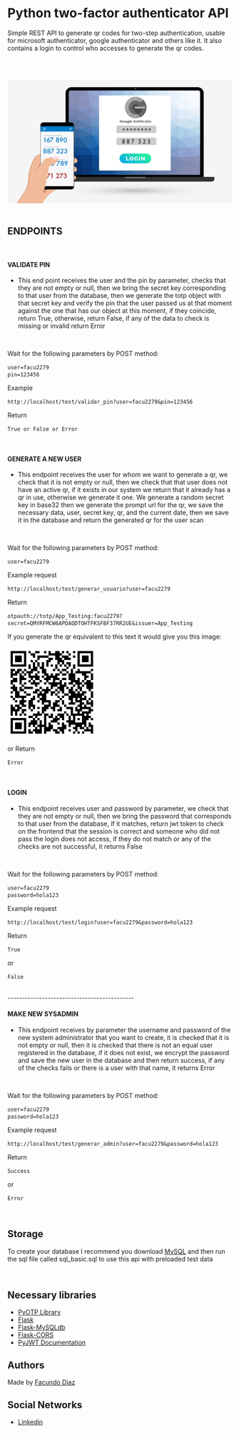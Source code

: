 # Python two-factor authenticator API

Simple REST API to generate qr codes for two-step authentication, usable for microsoft authenticator, google authenticator and others like it. It also contains a login to control who accesses to generate the qr codes.

<br><br>

<img src="images/autenticacion-google.jpg"/>
<br><br>

## ENDPOINTS
<br>

#### VALIDATE PIN

- This end point receives the user and the pin by parameter, 
checks that they are not empty or null, then we bring the secret
key corresponding to that user from the database,
then we generate the totp object with that secret key and verify the pin
that the user passed us at that moment against the
one that has our object at this moment, 
if they coincide, return True, otherwise, return False, 
if any of the data to check is missing or invalid return Error

<br>

Wait for the following parameters by POST method:

```
user=facu2279
pin=123456
```
Example
```
http://localhost/test/validar_pin?user=facu2279&pin=123456
```
Return
```
True or False or Error
```
<br>


#### GENERATE A NEW USER

- This endpoint receives the user for whom we want to generate a qr,
we check that it is not empty or null,
then we check that that user does not have an active qr,
if it exists in our system we return that it already has a qr in use,
otherwise we generate it one. We generate a random secret key in base32
then we generate the prompt url for the qr,
we save the necessary data, user, secret key, qr, and the current date,
then we save it in the database and return the generated qr for the user scan

<br>

Wait for the following parameters by POST method:

```
user=facu2279
```
Example request
```
http://localhost/test/generar_usuario?user=facu2279
```
Return
```
otpauth://totp/App_Testing:facu2279?secret=QMYRFMCW6APDAQDTOHTFKSFBF37RR2UE&issuer=App_Testing
```

If you generate the qr equivalent to this text it would give you this image:
<br><br>
![alt text](images/qr-1.png)

or Return
```
Error
```

<br>

#### LOGIN

- This endpoint receives user and password by parameter,
we check that they are not empty or null, then we bring
the password that corresponds to that user from the database,
if it matches, return jwt token to check on the frontend that the session is correct
and someone who did not pass the login does not access,
if they do not match or any of the checks are not successful, it returns False

<br>

Wait for the following parameters by POST method:

```
user=facu2279
password=hola123
```
Example request
```
http://localhost/test/login?user=facu2279&password=hola123
```
Return
```
True
```
or
```
False
```
<br>
--------------------------------------------

#### MAKE NEW SYSADMIN

- This endpoint receives by parameter the username
and password of the new system administrator that you want
to create, it is checked that it is not empty or null,
then it is checked that there is not an equal user registered in the database,
if it does not exist, we encrypt the password and save the new user in the database
and then return success, if any of the checks fails or there is a user
with that name, it returns Error


<br>

Wait for the following parameters by POST method:

```
user=facu2279
password=hola123
```
Example request
```
http://localhost/test/generar_admin?user=facu2279&password=hola123
```
Return
```
Success
```
or
```
Error
```
<br>

## Storage
To create your database I recommend you download [MySQL](https://dev.mysql.com/downloads/installer/) and then run the sql file called sql_basic.sql to use this api with preloaded test data

<br>

## Necessary libraries

- [PyOTP Library](https://pyauth.github.io/pyotp/)
- [Flask](https://flask.palletsprojects.com/en/2.0.x/)
- [Flask-MySQLdb](https://docs.python.org/3/library/datetime.html)
- [Flask-CORS](https://flask-cors.readthedocs.io/en/latest/)
- [PyJWT Documentation](https://pyjwt.readthedocs.io/en/latest/)

## Authors
Made by [Facundo Diaz](https://github.com/facu2279)

Social Networks
-------------------
- [Linkedin](https://www.linkedin.com/)
